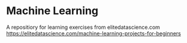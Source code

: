 # Machine Learning
A repositiory for learning exercises from elitedatascience.com https://elitedatascience.com/machine-learning-projects-for-beginners
